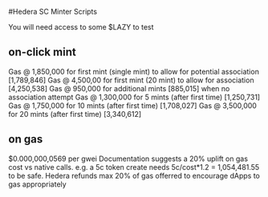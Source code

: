 #Hedera SC Minter Scripts

You will need access to some $LAZY to test

## on-click mint
Gas @ 1,850,000 for first mint (single mint) to allow for potential association [1,789,846]
Gas @ 4,500,00 for first mint (20 mint) to allow for association [4,250,538]
Gas @ 950,000 for additional mints [885,015] when no association attempt
Gas @ 1,300,000 for 5 mints (after first time) [1,250,731]
Gas @ 1,750,000 for 10 mints (after first time) [1,708,027]
Gas @ 3,500,000 for 20 mints (after first time) [3,340,612]

## on gas
$0.000,000,0569 per gwei
Documentation suggests a 20% uplift on gas cost vs native calls.
e.g. a 5c token create needs 5c/cost*1.2 = 1,054,481.55 to be safe. 
Hedera refunds max 20% of gas offerred to encourage dApps to gas appropriately